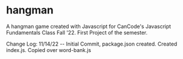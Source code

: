 # hangman
A hangman game created with Javascript for CanCode's Javascript Fundamentals Class Fall '22. First Project of the semester.

Change Log:
11/14/22 -- Initial Commit, package.json created. Created index.js. Copied over word-bank.js